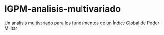 # IGPM-analisis-multivariado
Un análisis multivariado para los fundamentos de un Índice Global de Poder Militar
